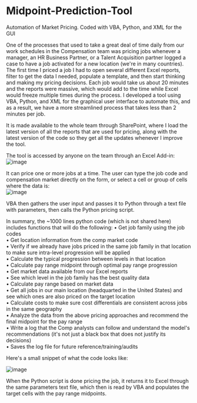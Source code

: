 # Midpoint-Prediction-Tool
Automation of Market Pricing. Coded with VBA, Python, and XML for the GUI

One of the processes that used to take a great deal of time daily from our work schedules in the Compensation team was pricing jobs whenever a manager, an HR Business Partner, or a Talent Acquisition partner logged a case to have a job activated for a new location (we're in many countries). The first time I priced a job I had to open several different Excel reports, filter to get the data I needed, populate a template, and then start thinking and making my pricing decisions. Each job would take us about 20 minutes and the reports were massive, which would add to the time while Excel would freeze multiple times during the process. I developed a tool using VBA, Python, and XML for the graphical user interface to automate this, and as a result, we have a more streamlined process that takes less than 2 minutes per job.

It is made available to the whole team through SharePoint, where I load the latest version of all the reports that are used for pricing, along with the latest version of the code so they get all the updates whenever I improve the tool.

The tool is accessed by anyone on the team through an Excel Add-in:<br>
![image](https://github.com/jacksoncaquino/Midpoint-Prediction-Tool/assets/61064363/d438b956-1a54-4fa2-8a9c-a7971a5daede)

It can price one or more jobs at a time. The user can type the job code and compensation market directly on the form, or select a cell or group of cells where the data is:<br>
![image](https://github.com/jacksoncaquino/Midpoint-Prediction-Tool/assets/61064363/ec4e2788-28a1-4295-a734-dcff7dae31de)

VBA then gathers the user input and passes it to Python through a text file with parameters, then calls the Python pricing script.

In summary, the ~1000 lines python code (which is not shared here) includes functions that will do the following:
• Get job family using the job codes<br>
• Get location information from the comp market code<br>
• Verify if we already have jobs priced in the same job family in that location to make sure intra-level progression will be applied<br>
• Calculate the typical progression between levels in that location<br>
• Calculate pay range midpoint through optimal pay range progression<br>
• Get market data available from our Excel reports<br>
• See which level in the job family has the best quality data<br>
• Calculate pay range based on market data<br>
• Get all jobs in our main location (headquarted in the United States) and see which ones are also priced on the target location<br>
• Calculate costs to make sure cost differentials are consistent across jobs in the same geography<br>
• Analyze the data from the above pricing approaches and recommend the final midpoint for the pay range<br>
• Write a log that the Comp analysts can follow and understand the model's recommendations (it's not just a black box that does not justify its decisions)<br>
• Saves the log file for future reference/training/audits<br>

Here's a small snippet of what the code looks like:

![image](https://github.com/jacksoncaquino/Midpoint-Prediction-Tool/assets/61064363/e2e1e1f9-ebce-4f42-a8d3-97439ccabc71)

When the Python script is done pricing the job, it returns it to Excel through the same parameters text file, which then is read by VBA and populates the target cells with the pay range midpoints.
